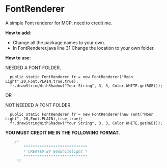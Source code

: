 # FontRenderer
A simple Font renderer for MCP. need to credit me.

__How to add__:
  - Change all the package names to your own.
  - In FontRenderer.java line 31 Change the location to your own folder.

__How to use__:
  
  NEEDED A FONT FOLDER.
  ```
    public static FontRenderer fr = new FontRenderer("Moon Light",20,Font.PLAIN,true,true);
    fr.drawStringWithShadow("Your String", 3, 3, Color.WHITE.getRGB());
  ```
  OR
  
  NOT NEEDED A FONT FOLDER.
  ```
    public static FontRenderer fr = new FontRenderer(new Font("Moon Light", 20,Font.PLAIN),true,true);
    fr.drawStringWithShadow("Your String", 3, 3, Color.WHITE.getRGB());
  ```
  
 **YOU MUST CREDIT ME IN THE FOLLOWING FORMAT.**
```java
    /*
        ****************************
        * CREATED BY G0dwhitelight *
        ****************************
     */
```
